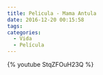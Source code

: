 ```yaml
---
title: Pelicula - Mama Antula
date: 2016-12-20 00:15:58
tags:
categories:
  - Vida
  - Película
---
```


{% youtube StqZFOuH23Q %}
